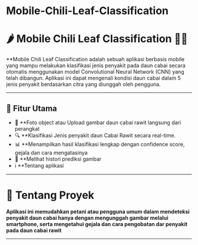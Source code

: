 # Mobile-Chili-Leaf-Classification

# 🌶️ Mobile Chili Leaf Classification 🍃📱

**Mobile Chili Leaf Classification adalah sebuah aplikasi berbasis mobile yang mampu melakukan klasifikasi jenis penyakit pada daun cabai secara otomatis menggunakan model Convolutional Neural Network (CNN) yang telah dibangun. Aplikasi ini dapat mengenali kondisi daun cabai dalam 5 jenis penyakit berdasarkan citra yang diunggah oleh pengguna.

---

## 🚀 Fitur Utama

- 📸 **Foto object atau Upload gambar daun cabai rawit langsung dari perangkat
- 🔍 **Klasifikasi Jenis penyakit daun Cabai Rawit secara real-time.
- 📊 **Menampilkan hasil klasifikasi lengkap dengan confidence score, gejala dan cara mengatasinya
- 📝 **Melihat histori prediksi gambar
- ℹ️ **Tentang aplikasi

- ---

# 📑 Tentang Proyek
**Aplikasi ini memudahkan petani atau pengguna umum dalam mendeteksi penyakit daun cabai hanya dengan mengunggah gambar melalui smartphone, serta mengetahui gejala dan cara pengobatan dar penyakit pada daun cabai rawit**

- ---
